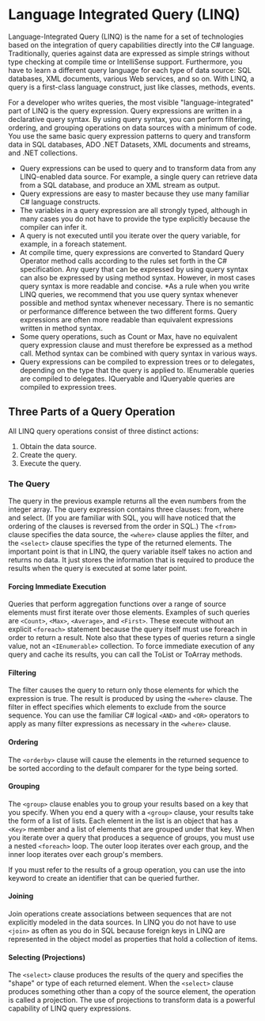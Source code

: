 # Language Integrated Query (LINQ)
Language-Integrated Query (LINQ) is the name for a set of technologies based on the integration of query capabilities directly into the C# language. Traditionally, queries against data are expressed as simple strings without type checking at compile time or IntelliSense support. Furthermore, you have to learn a different query language for each type of data source: SQL databases, XML documents, various Web services, and so on. With LINQ, a query is a first-class language construct, just like classes, methods, events.

For a developer who writes queries, the most visible "language-integrated" part of LINQ is the query expression. Query expressions are written in a declarative query syntax. By using query syntax, you can perform filtering, ordering, and grouping operations on data sources with a minimum of code. You use the same basic query expression patterns to query and transform data in SQL databases, ADO .NET Datasets, XML documents and streams, and .NET collections.

* Query expressions can be used to query and to transform data from any LINQ-enabled data source. For example, a single query can retrieve data from a SQL database, and produce an XML stream as output.
* Query expressions are easy to master because they use many familiar C# language constructs.
* The variables in a query expression are all strongly typed, although in many cases you do not have to provide the type explicitly because the compiler can infer it.
* A query is not executed until you iterate over the query variable, for example, in a foreach statement.
* At compile time, query expressions are converted to Standard Query Operator method calls according to the rules set forth in the C# specification. Any query that can be expressed by using query syntax can also be expressed by using method syntax. However, in most cases query syntax is more readable and concise. 
*As a rule when you write LINQ queries, we recommend that you use query syntax whenever possible and method syntax whenever necessary. There is no semantic or performance difference between the two different forms. Query expressions are often more readable than equivalent expressions written in method syntax.
* Some query operations, such as Count or Max, have no equivalent query expression clause and must therefore be expressed as a method call. Method syntax can be combined with query syntax in various ways.
* Query expressions can be compiled to expression trees or to delegates, depending on the type that the query is applied to. IEnumerable<T> queries are compiled to delegates. IQueryable and IQueryable<T> queries are compiled to expression trees. 

## Three Parts of a Query Operation
All LINQ query operations consist of three distinct actions:
1. Obtain the data source.
2. Create the query.
3. Execute the query.

### The Query
The query in the previous example returns all the even numbers from the integer array. The query expression contains three clauses: from, where and select. (If you are familiar with SQL, you will have noticed that the ordering of the clauses is reversed from the order in SQL.) The `<from>` clause specifies the data source, the `<where>` clause applies the filter, and the `<select>` clause specifies the type of the returned elements.
The important point is that in LINQ, the query variable itself takes no action and returns no data. It just stores the information that is required to produce the results when the query is executed at some later point.

#### Forcing Immediate Execution
Queries that perform aggregation functions over a range of source elements must first iterate over those elements. Examples of such queries are `<Count>`, `<Max>`, `<Average>`, and `<First>`. These execute without an explicit `<foreach>` statement because the query itself must use foreach in order to return a result. Note also that these types of queries return a single value, not an `<IEnumerable>` collection.
To force immediate execution of any query and cache its results, you can call the ToList or ToArray methods.

#### Filtering
The filter causes the query to return only those elements for which the expression is true. The result is produced by using the `<where>` clause. The filter in effect specifies which elements to exclude from the source sequence.
You can use the familiar C# logical `<AND>` and `<OR>` operators to apply as many filter expressions as necessary in the `<where>` clause.

#### Ordering
The `<orderby>` clause will cause the elements in the returned sequence to be sorted according to the default comparer for the type being sorted. 

#### Grouping
The `<group>` clause enables you to group your results based on a key that you specify.
When you end a query with a `<group>` clause, your results take the form of a list of lists. Each element in the list is an object that has a `<Key>` member and a list of elements that are grouped under that key. When you iterate over a query that produces a sequence of groups, you must use a nested `<foreach>` loop. The outer loop iterates over each group, and the inner loop iterates over each group's members.

If you must refer to the results of a group operation, you can use the into keyword to create an identifier that can be queried further. 

#### Joining
Join operations create associations between sequences that are not explicitly modeled in the data sources. 
In LINQ you do not have to use `<join>` as often as you do in SQL because foreign keys in LINQ are represented in the object model as properties that hold a collection of items.

#### Selecting (Projections)
The `<select>` clause produces the results of the query and specifies the "shape" or type of each returned element.
When the `<select>` clause produces something other than a copy of the source element, the operation is called a projection. The use of projections to transform data is a powerful capability of LINQ query expressions.